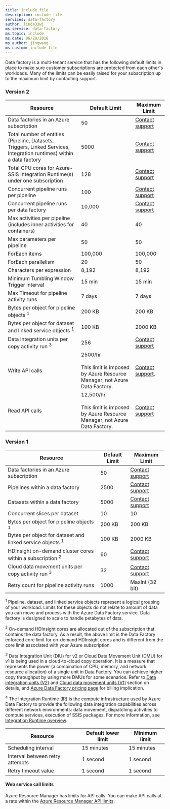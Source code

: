 ```yaml
---
title: include file
description: include file
services: data-factory
author: linda33wj
ms.service: data-factory
ms.topic: include
ms.date: 06/20/2018
ms.author: jingwang
ms.custom: include file
---
```


Data factory is a multi-tenant service that has the following default limits in place to make sure customer subscriptions are protected from each other's workloads. Many of the limits can be easily raised for your subscription up to the maximum limit by contacting support.

### Version 2

| Resource | Default Limit | Maximum Limit |
| -------- | ------------- | ------------- |
| Data factories in an Azure subscription |	50 | [Contact support](https://azure.microsoft.com/blog/2014/06/04/azure-limits-quotas-increase-requests/) |
| Total number of entities (Pipeline, Datasets, Triggers, Linked Services, Integration runtimes) within a data factory | 5000 | [Contact support](https://azure.microsoft.com/blog/2014/06/04/azure-limits-quotas-increase-requests/) |
| Total CPU cores for Azure-SSIS Integration Runtime(s) under one subscription | 128 | [Contact support](https://azure.microsoft.com/blog/2014/06/04/azure-limits-quotas-increase-requests/) |
| Concurrent pipeline runs per pipeline | 100 | [Contact support](https://azure.microsoft.com/blog/2014/06/04/azure-limits-quotas-increase-requests/) |
| Concurrent pipeline runs per data factory | 10,000  | [Contact support](https://azure.microsoft.com/blog/2014/06/04/azure-limits-quotas-increase-requests/) |
| Max activities per pipeline (includes inner activities for containers) | 40 | 40 |
| Max parameters per pipeline | 50 | 50 |
| ForEach items | 100,000 | 100,000 |
| ForEach parallelism | 20 | 50 |
| Characters per expression | 8,192 | 8,192 |
| Minimum Tumbling Window Trigger interval | 15 min | 15 min |
| Max Timeout for pipeline activity runs | 7 days | 7 days |
| Bytes per object for pipeline objects <sup>1</sup> | 200 KB | 200 KB |
| Bytes per object for dataset and linked service objects <sup>1</sup> | 100 KB | 2000 KB |
| Data integration units per copy activity run <sup>3</sup> | 256 | [Contact support](https://azure.microsoft.com/blog/2014/06/04/azure-limits-quotas-increase-requests/) |
| Write API calls | 2500/hr<br/><br/> This limit is imposed by Azure Resource Manager, not Azure Data Factory. | [Contact support](https://azure.microsoft.com/blog/2014/06/04/azure-limits-quotas-increase-requests/). |
| Read API calls | 12,500/hr<br/><br/> This limit is imposed by Azure Resource Manager, not Azure Data Factory. | [Contact support](https://azure.microsoft.com/blog/2014/06/04/azure-limits-quotas-increase-requests/) |


### Version 1

| **Resource** | **Default Limit** | **Maximum Limit** |
| --- | --- | --- |
| Data factories in an Azure subscription |50 |[Contact support](https://azure.microsoft.com/blog/2014/06/04/azure-limits-quotas-increase-requests/) |
| Pipelines within a data factory |2500 |[Contact support](https://azure.microsoft.com/blog/2014/06/04/azure-limits-quotas-increase-requests/) |
| Datasets within a data factory |5000 |[Contact support](https://azure.microsoft.com/blog/2014/06/04/azure-limits-quotas-increase-requests/) |
| Concurrent slices per dataset |10 |10 |
| Bytes per object for pipeline objects <sup>1</sup> |200 KB |200 KB |
| Bytes per object for dataset and linked service objects <sup>1</sup> |100 KB |2000 KB |
| HDInsight on-demand cluster cores within a subscription <sup>2</sup> |60 |[Contact support](https://azure.microsoft.com/blog/2014/06/04/azure-limits-quotas-increase-requests/) |
| Cloud data movement units per copy activity run <sup>3</sup> |32 |[Contact support](https://azure.microsoft.com/blog/2014/06/04/azure-limits-quotas-increase-requests/) |
| Retry count for pipeline activity runs |1000 |MaxInt (32 bit) |

<sup>1</sup> Pipeline, dataset, and linked service objects represent a logical grouping of your workload. Limits for these objects do not relate to amount of data you can move and process with the Azure Data Factory service. Data factory is designed to scale to handle petabytes of data.

<sup>2</sup> On-demand HDInsight cores are allocated out of the subscription that contains the data factory. As a result, the above limit is the Data Factory enforced core limit for on-demand HDInsight cores and is different from the core limit associated with your Azure subscription.

<sup>3</sup> Data Integration Unit (DIU) for v2 or Cloud Data Movement Unit (DMU) for v1 is being used in a cloud-to-cloud copy operation. It is a measure that represents the power (a combination of CPU, memory, and network resource allocation) of a single unit in Data Factory. You can achieve higher copy throughput by using more DMUs for some scenarios. Refer to [Data integration units (V2)](../articles/data-factory/copy-activity-performance.md#data-integration-units) and [Cloud data movement units (V1)](../articles/data-factory/v1/data-factory-copy-activity-performance.md#cloud-data-movement-units) section on details, and [Azure Data Factory pricing page](https://azure.microsoft.com/pricing/details/data-factory/) for billing implication.

<sup>4</sup> The Integration Runtime (IR) is the compute infrastructure used by Azure Data Factory to provide the following data integration capabilities across different network environments: data movement, dispatching activities to compute services, execution of SSIS packages. For more information, see [Integration Runtime overview](../articles/data-factory/concepts-integration-runtime.md).

| **Resource** | **Default lower limit** | **Minimum limit** |
| --- | --- | --- |
| Scheduling interval |15 minutes |15 minutes |
| Interval between retry attempts |1 second |1 second |
| Retry timeout value |1 second |1 second |

#### Web service call limits
Azure Resource Manager has limits for API calls. You can make API calls at a rate within the [Azure Resource Manager API limits](../articles/azure-subscription-service-limits.md#resource-group-limits).
